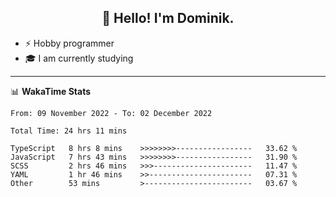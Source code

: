 <h2 align="center">👋 Hello! I'm Dominik.</h2>

- ⚡ Hobby programmer
- 🎓 I am currently studying

---
📊 **WakaTime Stats**
<!--START_SECTION:waka-->

```text
From: 09 November 2022 - To: 02 December 2022

Total Time: 24 hrs 11 mins

TypeScript   8 hrs 8 mins    >>>>>>>>-----------------   33.62 %
JavaScript   7 hrs 43 mins   >>>>>>>>-----------------   31.90 %
SCSS         2 hrs 46 mins   >>>----------------------   11.47 %
YAML         1 hr 46 mins    >>-----------------------   07.31 %
Other        53 mins         >------------------------   03.67 %
```

<!--END_SECTION:waka-->
